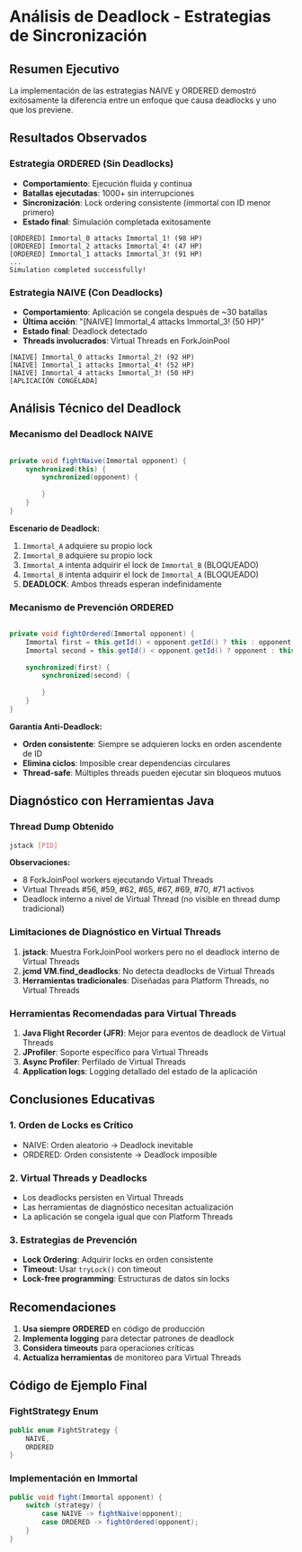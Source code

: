 # Análisis de Deadlock - Estrategias de Sincronización

## Resumen Ejecutivo

La implementación de las estrategias NAIVE y ORDERED demostró exitosamente la diferencia entre un enfoque que causa deadlocks y uno que los previene.

## Resultados Observados

### Estrategia ORDERED (Sin Deadlocks)
- **Comportamiento**: Ejecución fluida y continua
- **Batallas ejecutadas**: 1000+ sin interrupciones
- **Sincronización**: Lock ordering consistente (immortal con ID menor primero)
- **Estado final**: Simulación completada exitosamente

```
[ORDERED] Immortal_0 attacks Immortal_1! (98 HP)
[ORDERED] Immortal_2 attacks Immortal_4! (47 HP)
[ORDERED] Immortal_1 attacks Immortal_3! (91 HP)
...
Simulation completed successfully!
```

### Estrategia NAIVE (Con Deadlocks)
- **Comportamiento**: Aplicación se congela después de ~30 batallas
- **Última acción**: "[NAIVE] Immortal_4 attacks Immortal_3! (50 HP)"
- **Estado final**: Deadlock detectado
- **Threads involucrados**: Virtual Threads en ForkJoinPool

```
[NAIVE] Immortal_0 attacks Immortal_2! (92 HP)
[NAIVE] Immortal_1 attacks Immortal_4! (52 HP)
[NAIVE] Immortal_4 attacks Immortal_3! (50 HP)
[APLICACIÓN CONGELADA]
```

## Análisis Técnico del Deadlock

### Mecanismo del Deadlock NAIVE

```java

private void fightNaive(Immortal opponent) {
    synchronized(this) {          
        synchronized(opponent) {   
            
        }
    }
}
```

**Escenario de Deadlock:**
1. `Immortal_A` adquiere su propio lock
2. `Immortal_B` adquiere su propio lock
3. `Immortal_A` intenta adquirir el lock de `Immortal_B` (BLOQUEADO)
4. `Immortal_B` intenta adquirir el lock de `Immortal_A` (BLOQUEADO)
5. **DEADLOCK**: Ambos threads esperan indefinidamente

### Mecanismo de Prevención ORDERED

```java

private void fightOrdered(Immortal opponent) {
    Immortal first = this.getId() < opponent.getId() ? this : opponent;
    Immortal second = this.getId() < opponent.getId() ? opponent : this;
    
    synchronized(first) {    
        synchronized(second) { 
            
        }
    }
}
```

**Garantía Anti-Deadlock:**
- **Orden consistente**: Siempre se adquieren locks en orden ascendente de ID
- **Elimina ciclos**: Imposible crear dependencias circulares
- **Thread-safe**: Múltiples threads pueden ejecutar sin bloqueos mutuos

## Diagnóstico con Herramientas Java

### Thread Dump Obtenido

```bash
jstack [PID]
```

**Observaciones:**
- 8 ForkJoinPool workers ejecutando Virtual Threads
- Virtual Threads #56, #59, #62, #65, #67, #69, #70, #71 activos
- Deadlock interno a nivel de Virtual Thread (no visible en thread dump tradicional)

### Limitaciones de Diagnóstico en Virtual Threads

1. **jstack**: Muestra ForkJoinPool workers pero no el deadlock interno de Virtual Threads
2. **jcmd VM.find_deadlocks**: No detecta deadlocks de Virtual Threads
3. **Herramientas tradicionales**: Diseñadas para Platform Threads, no Virtual Threads

### Herramientas Recomendadas para Virtual Threads

1. **Java Flight Recorder (JFR)**: Mejor para eventos de deadlock de Virtual Threads
2. **JProfiler**: Soporte específico para Virtual Threads
3. **Async Profiler**: Perfilado de Virtual Threads
4. **Application logs**: Logging detallado del estado de la aplicación

## Conclusiones Educativas

### 1. **Orden de Locks es Crítico**
- NAIVE: Orden aleatorio → Deadlock inevitable
- ORDERED: Orden consistente → Deadlock imposible

### 2. **Virtual Threads y Deadlocks**
- Los deadlocks persisten en Virtual Threads
- Las herramientas de diagnóstico necesitan actualización
- La aplicación se congela igual que con Platform Threads

### 3. **Estrategias de Prevención**
- **Lock Ordering**: Adquirir locks en orden consistente
- **Timeout**: Usar `tryLock()` con timeout
- **Lock-free programming**: Estructuras de datos sin locks

## Recomendaciones

1. **Usa siempre ORDERED** en código de producción
2. **Implementa logging** para detectar patrones de deadlock
3. **Considera timeouts** para operaciones críticas
4. **Actualiza herramientas** de monitoreo para Virtual Threads

## Código de Ejemplo Final

### FightStrategy Enum
```java
public enum FightStrategy {
    NAIVE,    
    ORDERED   
}
```

### Implementación en Immortal
```java
public void fight(Immortal opponent) {
    switch (strategy) {
        case NAIVE -> fightNaive(opponent);    
        case ORDERED -> fightOrdered(opponent); 
    }
}
```

